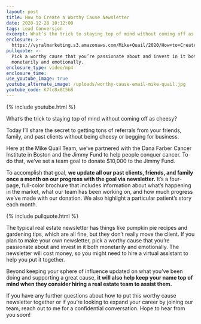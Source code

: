 ```yaml
---
layout: post
title: How to Create a Worthy Cause Newsletter
date: 2020-12-28 10:12:00
tags: Lead Conversion
excerpt: What’s the trick to staying top of mind without coming off as cheesy?
enclosure: >-
  https://vyralmarketing.s3.amazonaws.com/Mike+Quail/2020/How+to+Create+a+Worthy+Cause+Newsletter.mp4
pullquote: >-
  Pick a worthy cause that you’re passionate about and invest in it both
  monetarily and emotionally.
enclosure_type: video/mp4
enclosure_time:
use_youtube_image: true
youtube_alternate_image: /uploads/worthy-cause-email-mike-quail.jpg
youtube_code: K7lc8x8C5b8
---
```


{% include youtube.html %}

What’s the trick to staying top of mind without coming off as cheesy?

Today I’ll share the secret to getting tons of referrals from your friends, family, and past clients without being cheesy or begging for business.

Here at the Mike Quail Team, we’ve partnered with the Dana Farber Cancer Institute in Boston and the Jimmy Fund to help people conquer cancer. To do that, we’ve set a team goal to donate $10,000 to the Jimmy Fund.

To accomplish that goal, **we update all our past clients, friends, and family once a month on our progress with the goal via newsletter.** It’s a four-page, full-color brochure that includes information about what’s happening in the market, what our team has been working on, and how much progress we’ve made with our donation. We also highlight a particular patient’s story each month.

{% include pullquote.html %}

The typical real estate newsletter has things like pumpkin pie recipes and gardening tips, which are all fine, but they don’t really move the client. If you plan to make your own newsletter, pick a worthy cause that you’re passionate about and invest in it both monetarily and emotionally. The newsletter will cost money, so you might need to hire a virtual assistant to help you put it together.

Beyond keeping your sphere of influence updated on what you’ve been doing and supporting a great cause, **it will also help keep your name top of mind when they consider hiring a real estate team to assist them.**

If you have any further questions about how to put this worthy cause newsletter together or if you’re looking to expand your career by joining our team, reach out to me for a confidential conversation. Hope to hear from you soon\!
